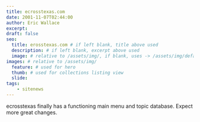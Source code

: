 ```yaml
---
title: ecrosstexas.com
date: 2001-11-07T02:44:00
author: Eric Wallace
excerpt:
draft: false
seo:
  title: erosstexas.com # if left blank, title above used
  description: # if left blank, excerpt above used
  image: # relative to /assets/img/, if blank, uses -> /assets/img/default.png
images: # relative to /assets/img/
  feature: # used for hero
  thumb: # used for collections listing view
  slide:
tags:
    - sitenews
---
```


ecrosstexas finally has a functioning main menu and topic database. Expect more great changes.
